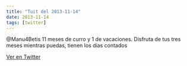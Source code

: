 ```yaml
---
title: "Tuit del 2013-11-14"
date: 2013-11-14
tags: [twitter]
---
```


@Manu4Betis 11 meses de curro y 1 de vacaciones. Disfruta de tus tres meses mientras puedas, tienen los días contados



[Ver en Twitter](https://twitter.com/i/web/status/401107054221598720)
